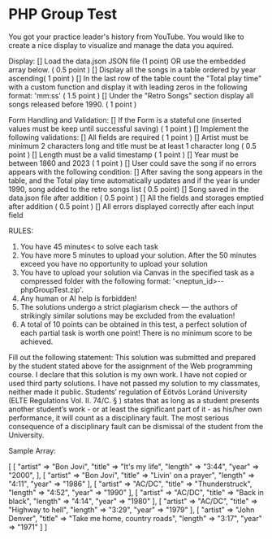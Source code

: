 # PHP Group Test

You got your practice leader's history from YouTube. You would like to create a nice display to visualize and manage the data you aquired.

Display:
    [] Load the data.json JSON file (1 point) OR use the embedded array below. ( 0.5 point )
    [] Display all the songs in a table ordered by year ascending( 1 point )
    [] In the last row of the table count the "Total play time" with a custom function and display it with leading zeros in the following format: 'mm:ss' ( 1.5 point )
    [] Under the "Retro Songs" section display all songs released before 1990. ( 1 point )

Form Handling and Validation:
    [] If the Form is a stateful one (inserted values must be keep until successful saving) ( 1 point )
    [] Implement the following validations: 
        [] All fields are required ( 1 point )
        [] Artist must be minimum 2 characters long and title must be at least 1 character long ( 0.5 point )
        [] Length must be a valid timestamp ( 1 point )
        [] Year must be between 1860 and 2023 ( 1 point )
        [] User could save the song if no errors appears with the following condition:
            [] After saving the song appears in the table, and the Total play time automatically updates and if the year is under 1990, song added to the retro songs list ( 0.5 point)
            [] Song saved in the data.json file after addition ( 0.5 point )
            [] All the fields and storages emptied after addition ( 0.5 point )
        [] All errors displayed correctly after each input field


RULES:
1. You have 45 minutes< to solve each task
2. You have more 5 minutes to upload your solution. After the 50 minutes exceed you have no opportunity to upload your solution
3. You have to upload your solution via Canvas in the specified task as a compressed folder with the following format: '<neptun_id>-<name>-phpGroupTest.zip'. 
4. Any human or AI help is forbidden!
5. The solutions undergo a strict plagiarism check — the authors of strikingly similar solutions may be excluded from the evaluation!
6. A total of 10 points can be obtained in this test, a perfect solution of each partial task is worth one point! There is no minimum score to be achieved.

Fill out the following statement:
<Name>
<Neptun ID>
This solution was submitted and prepared by the student stated above for the assignment of the Web programming course. 
I declare that this solution is my own work. 
I have not copied or used third party solutions. 
I have not passed my solution to my classmates, neither  made it public. 
Students’ regulation of Eötvös Loránd University (ELTE Regulations Vol. II. 74/C. § ) states 
that as long as a student presents another student’s work - or at least the significant part of it - 
as his/her own performance, it will count as a disciplinary fault. The most serious consequence of a 
disciplinary fault can be dismissal of the student from the University.

Sample Array:

[
    [
        "artist" => "Bon Jovi",
        "title" => "It's my life",
        "length" => "3:44",
        "year" => "2000",
    ],
    [
        "artist" => "Bon Jovi",
        "title" => "Livin' on a prayer",
        "length" => "4:11",
        "year" => "1986"
    ],
    [
        "artist" => "AC/DC",
        "title" => "Thunderstruck",
        "length" => "4:52",
        "year" => "1990"
    ],
    [
        "artist" => "AC/DC",
        "title" => "Back in black",
        "length" => "4:14",
        "year" => "1980"
    ],
    [
        "artist" => "AC/DC",
        "title" => "Highway to hell",
        "length" => "3:29",
        "year" => "1979"
    ],
    [
        "artist" => "John Denver",
        "title" => "Take me home, country roads",
        "length" => "3:17",
        "year" => "1971"
    ]
]
